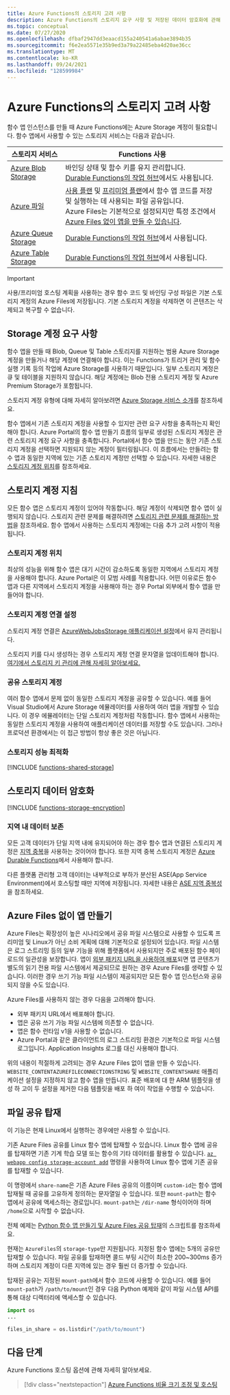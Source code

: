 ```yaml
---
title: Azure Functions의 스토리지 고려 사항
description: Azure Functions의 스토리지 요구 사항 및 저장된 데이터 암호화에 관해 알아봅니다.
ms.topic: conceptual
ms.date: 07/27/2020
ms.openlocfilehash: dfbaf2947dd3eaacd155a240541a6abae3894b35
ms.sourcegitcommit: f6e2ea5571e35b9ed3a79a22485eba4d20ae36cc
ms.translationtype: MT
ms.contentlocale: ko-KR
ms.lasthandoff: 09/24/2021
ms.locfileid: "128599984"
---
```

# <a name="storage-considerations-for-azure-functions"></a>Azure Functions의 스토리지 고려 사항

함수 앱 인스턴스를 만들 때 Azure Functions에는 Azure Storage 계정이 필요합니다. 함수 앱에서 사용할 수 있는 스토리지 서비스는 다음과 같습니다.


|스토리지 서비스  | Functions 사용  |
|---------|---------|
| [Azure Blob Storage](../storage/blobs/storage-blobs-introduction.md)     | 바인딩 상태 및 함수 키를 유지 관리합니다.  <br/>[Durable Functions의 작업 허브](durable/durable-functions-task-hubs.md)에서도 사용됩니다. |
| [Azure 파일](../storage/files/storage-files-introduction.md)  | [사용 플랜](consumption-plan.md) 및 [프리미엄 플랜](functions-premium-plan.md)에서 함수 앱 코드를 저장 및 실행하는 데 사용되는 파일 공유입니다. <br/>Azure Files는 기본적으로 설정되지만 특정 조건에서 [Azure Files 없이 앱을 만들 수 있습니다](#create-an-app-without-azure-files). |
| [Azure Queue Storage](../storage/queues/storage-queues-introduction.md)     | [Durable Functions의 작업 허브](durable/durable-functions-task-hubs.md)에서 사용됩니다.   |
| [Azure Table Storage](../storage/tables/table-storage-overview.md)  |  [Durable Functions의 작업 허브](durable/durable-functions-task-hubs.md)에서 사용됩니다.       |

> [!IMPORTANT]
> 사용/프리미엄 호스팅 계획을 사용하는 경우 함수 코드 및 바인딩 구성 파일은 기본 스토리지 계정의 Azure Files에 저장됩니다. 기본 스토리지 계정을 삭제하면 이 콘텐츠는 삭제되고 복구할 수 없습니다.

## <a name="storage-account-requirements"></a>Storage 계정 요구 사항

함수 앱을 만들 때 Blob, Queue 및 Table 스토리지를 지원하는 범용 Azure Storage 계정을 만들거나 해당 계정에 연결해야 합니다. 이는 Functions가 트리거 관리 및 함수 실행 기록 등의 작업에 Azure Storage를 사용하기 때문입니다. 일부 스토리지 계정은 큐 및 테이블을 지원하지 않습니다. 해당 계정에는 Blob 전용 스토리지 계정 및 Azure Premium Storage가 포함됩니다.

스토리지 계정 유형에 대해 자세히 알아보려면 [Azure Storage 서비스 소개](../storage/common/storage-introduction.md#core-storage-services)를 참조하세요. 

함수 앱에서 기존 스토리지 계정을 사용할 수 있지만 관련 요구 사항을 충족하는지 확인해야 합니다. Azure Portal의 함수 앱 만들기 흐름의 일부로 생성된 스토리지 계정은 관련 스토리지 계정 요구 사항을 충족합니다. Portal에서 함수 앱을 만드는 동안 기존 스토리지 계정을 선택하면 지원되지 않는 계정이 필터링됩니다. 이 흐름에서는 만들려는 함수 앱과 동일한 지역에 있는 기존 스토리지 계정만 선택할 수 있습니다. 자세한 내용은 [스토리지 계정 위치](#storage-account-location)를 참조하세요.

<!-- JH: Does using a Premium Storage account improve perf? -->

## <a name="storage-account-guidance"></a>스토리지 계정 지침

모든 함수 앱은 스토리지 계정이 있어야 작동합니다. 해당 계정이 삭제되면 함수 앱이 실행되지 않습니다. 스토리지 관련 문제를 해결하려면 [스토리지 관련 문제를 해결하는 방법](functions-recover-storage-account.md)을 참조하세요. 함수 앱에서 사용하는 스토리지 계정에는 다음 추가 고려 사항이 적용됩니다.

### <a name="storage-account-location"></a>스토리지 계정 위치

최상의 성능을 위해 함수 앱은 대기 시간이 감소하도록 동일한 지역에서 스토리지 계정을 사용해야 합니다. Azure Portal은 이 모범 사례를 적용합니다. 어떤 이유로든 함수 앱과 다른 지역에서 스토리지 계정을 사용해야 하는 경우 Portal 외부에서 함수 앱을 만들어야 합니다. 

### <a name="storage-account-connection-setting"></a>스토리지 계정 연결 설정

스토리지 계정 연결은 [AzureWebJobsStorage 애플리케이션 설정](./functions-app-settings.md#azurewebjobsstorage)에서 유지 관리됩니다. 

스토리지 키를 다시 생성하는 경우 스토리지 계정 연결 문자열을 업데이트해야 합니다. [여기에서 스토리지 키 관리에 관해 자세히 알아보세요.](../storage/common/storage-account-create.md)

### <a name="shared-storage-accounts"></a>공유 스토리지 계정

여러 함수 앱에서 문제 없이 동일한 스토리지 계정을 공유할 수 있습니다. 예를 들어 Visual Studio에서 Azure Storage 에뮬레이터를 사용하여 여러 앱을 개발할 수 있습니다. 이 경우 에뮬레이터는 단일 스토리지 계정처럼 작동합니다. 함수 앱에서 사용하는 동일한 스토리지 계정을 사용하여 애플리케이션 데이터를 저장할 수도 있습니다. 그러나 프로덕션 환경에서는 이 접근 방법이 항상 좋은 것은 아닙니다.

### <a name="optimize-storage-performance"></a>스토리지 성능 최적화

[!INCLUDE [functions-shared-storage](../../includes/functions-shared-storage.md)]

## <a name="storage-data-encryption"></a>스토리지 데이터 암호화

[!INCLUDE [functions-storage-encryption](../../includes/functions-storage-encryption.md)]

### <a name="in-region-data-residency"></a>지역 내 데이터 보존

모든 고객 데이터가 단일 지역 내에 유지되어야 하는 경우 함수 앱과 연결된 스토리지 계정은 [지역 중복](../storage/common/storage-redundancy.md)을 사용하는 것이어야 합니다. 또한 지역 중복 스토리지 계정은 [Azure Durable Functions](./durable/durable-functions-perf-and-scale.md#storage-account-selection)에서 사용해야 합니다.

다른 플랫폼 관리형 고객 데이터는 내부적으로 부하가 분산된 ASE(App Service Environment)에서 호스팅할 때만 지역에 저장됩니다. 자세한 내용은 [ASE 지역 중복성](../app-service/environment/zone-redundancy.md#in-region-data-residency)을 참조하세요.

## <a name="create-an-app-without-azure-files"></a>Azure Files 없이 앱 만들기

Azure Files는 확장성이 높은 시나리오에서 공유 파일 시스템으로 사용할 수 있도록 프리미엄 및 Linux가 아닌 소비 계획에 대해 기본적으로 설정되어 있습니다. 파일 시스템은 로그 스트리밍 등의 일부 기능을 위해 플랫폼에서 사용되지만 주로 배포된 함수 페이로드의 일관성을 보장합니다. 앱이 [외부 패키지 URL을 사용하여 배포](./run-functions-from-deployment-package.md)되면 앱 콘텐츠가 별도의 읽기 전용 파일 시스템에서 제공되므로 원하는 경우 Azure Files를 생략할 수 있습니다. 이러한 경우 쓰기 가능 파일 시스템이 제공되지만 모든 함수 앱 인스턴스와 공유되지 않을 수도 있습니다.

Azure Files를 사용하지 않는 경우 다음을 고려해야 합니다.

* 외부 패키지 URL에서 배포해야 합니다.
* 앱은 공유 쓰기 가능 파일 시스템에 의존할 수 없습니다.
* 앱은 함수 런타임 v1을 사용할 수 없습니다.
* Azure Portal과 같은 클라이언트의 로그 스트리밍 환경은 기본적으로 파일 시스템 로그입니다. Application Insights 로그를 대신 사용해야 합니다.

위의 내용이 적절하게 고려되는 경우 Azure Files 없이 앱을 만들 수 있습니다. `WEBSITE_CONTENTAZUREFILECONNECTIONSTRING` 및 `WEBSITE_CONTENTSHARE` 애플리케이션 설정을 지정하지 않고 함수 앱을 만듭니다. 표준 배포에 대 한 ARM 템플릿을 생성 하 고이 두 설정을 제거한 다음 템플릿을 배포 하 여이 작업을 수행할 수 있습니다. 

## <a name="mount-file-shares"></a>파일 공유 탑재

이 기능은 현재 Linux에서 실행하는 경우에만 사용할 수 있습니다. 

기존 Azure Files 공유를 Linux 함수 앱에 탑재할 수 있습니다. Linux 함수 앱에 공유를 탑재하면 기존 기계 학습 모델 또는 함수의 기타 데이터를 활용할 수 있습니다. [`az webapp config storage-account add`](/cli/azure/webapp/config/storage-account#az_webapp_config_storage_account_add) 명령을 사용하여 Linux 함수 앱에 기존 공유를 탑재할 수 있습니다. 

이 명령에서 `share-name`은 기존 Azure Files 공유의 이름이며 `custom-id`는 함수 앱에 탑재될 때 공유를 고유하게 정의하는 문자열일 수 있습니다. 또한 `mount-path`는 함수 앱에서 공유에 액세스하는 경로입니다. `mount-path`는 `/dir-name` 형식이어야 하며 `/home`으로 시작할 수 없습니다.

전체 예제는 [Python 함수 앱 만들기 및 Azure Files 공유 탑재](scripts/functions-cli-mount-files-storage-linux.md)의 스크립트를 참조하세요. 

현재는 `AzureFiles`의 `storage-type`만 지원됩니다. 지정된 함수 앱에는 5개의 공유만 탑재할 수 있습니다. 파일 공유를 탑재하면 콜드 부팅 시간이 최소한 200~300ms 증가하며 스토리지 계정이 다른 지역에 있는 경우 훨씬 더 증가할 수 있습니다.

탑재된 공유는 지정된 `mount-path`에서 함수 코드에 사용할 수 있습니다. 예를 들어 `mount-path`가 `/path/to/mount`인 경우 다음 Python 예제와 같이 파일 시스템 API를 통해 대상 디렉터리에 액세스할 수 있습니다.

```python
import os
...

files_in_share = os.listdir("/path/to/mount")
```

## <a name="next-steps"></a>다음 단계

Azure Functions 호스팅 옵션에 관해 자세히 알아보세요.

> [!div class="nextstepaction"]
> [Azure Functions 비율 크기 조정 및 호스팅](functions-scale.md)
